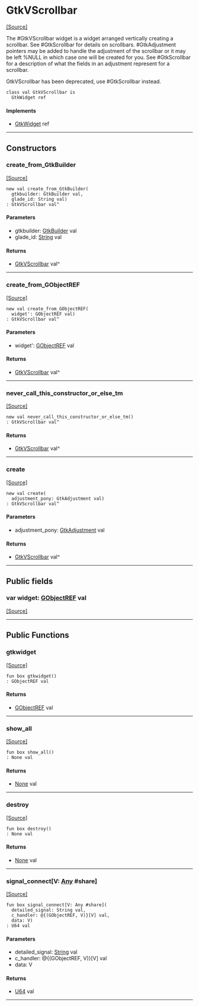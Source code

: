 # GtkVScrollbar
<span class="source-link">[[Source]](src/gtk3/GtkVScrollbar.md#L6)</span>

The #GtkVScrollbar widget is a widget arranged vertically creating a
scrollbar. See #GtkScrollbar for details on
scrollbars. #GtkAdjustment pointers may be added to handle the
adjustment of the scrollbar or it may be left %NULL in which case one
will be created for you. See #GtkScrollbar for a description of what the
fields in an adjustment represent for a scrollbar.

GtkVScrollbar has been deprecated, use #GtkScrollbar instead.


```pony
class val GtkVScrollbar is
  GtkWidget ref
```

#### Implements

* [GtkWidget](gtk3-GtkWidget.md) ref

---

## Constructors

### create_from_GtkBuilder
<span class="source-link">[[Source]](src/gtk3/GtkVScrollbar.md#L21)</span>


```pony
new val create_from_GtkBuilder(
  gtkbuilder: GtkBuilder val,
  glade_id: String val)
: GtkVScrollbar val^
```
#### Parameters

*   gtkbuilder: [GtkBuilder](gtk3-GtkBuilder.md) val
*   glade_id: [String](builtin-String.md) val

#### Returns

* [GtkVScrollbar](gtk3-GtkVScrollbar.md) val^

---

### create_from_GObjectREF
<span class="source-link">[[Source]](src/gtk3/GtkVScrollbar.md#L24)</span>


```pony
new val create_from_GObjectREF(
  widget': GObjectREF val)
: GtkVScrollbar val^
```
#### Parameters

*   widget': [GObjectREF](gtk3-..-gobject-GObjectREF.md) val

#### Returns

* [GtkVScrollbar](gtk3-GtkVScrollbar.md) val^

---

### never_call_this_constructor_or_else_tm
<span class="source-link">[[Source]](src/gtk3/GtkVScrollbar.md#L27)</span>


```pony
new val never_call_this_constructor_or_else_tm()
: GtkVScrollbar val^
```

#### Returns

* [GtkVScrollbar](gtk3-GtkVScrollbar.md) val^

---

### create
<span class="source-link">[[Source]](src/gtk3/GtkVScrollbar.md#L31)</span>


```pony
new val create(
  adjustment_pony: GtkAdjustment val)
: GtkVScrollbar val^
```
#### Parameters

*   adjustment_pony: [GtkAdjustment](gtk3-GtkAdjustment.md) val

#### Returns

* [GtkVScrollbar](gtk3-GtkVScrollbar.md) val^

---

## Public fields

### var widget: [GObjectREF](gtk3-..-gobject-GObjectREF.md) val
<span class="source-link">[[Source]](src/gtk3/GtkVScrollbar.md#L17)</span>



---

## Public Functions

### gtkwidget
<span class="source-link">[[Source]](src/gtk3/GtkVScrollbar.md#L19)</span>


```pony
fun box gtkwidget()
: GObjectREF val
```

#### Returns

* [GObjectREF](gtk3-..-gobject-GObjectREF.md) val

---

### show_all
<span class="source-link">[[Source]](src/gtk3/GtkWidget.md#L4)</span>


```pony
fun box show_all()
: None val
```

#### Returns

* [None](builtin-None.md) val

---

### destroy
<span class="source-link">[[Source]](src/gtk3/GtkWidget.md#L7)</span>


```pony
fun box destroy()
: None val
```

#### Returns

* [None](builtin-None.md) val

---

### signal_connect\[V: [Any](builtin-Any.md) #share\]
<span class="source-link">[[Source]](src/gtk3/GtkWidget.md#L10)</span>


```pony
fun box signal_connect[V: Any #share](
  detailed_signal: String val,
  c_handler: @{(GObjectREF, V)}[V] val,
  data: V)
: U64 val
```
#### Parameters

*   detailed_signal: [String](builtin-String.md) val
*   c_handler: @{(GObjectREF, V)}[V] val
*   data: V

#### Returns

* [U64](builtin-U64.md) val

---

